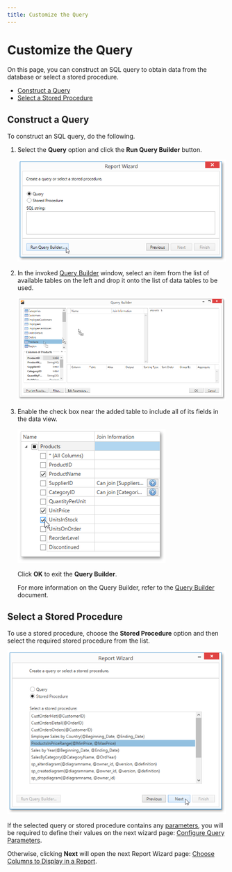 ```yaml
---
title: Customize the Query
---
```

# Customize the Query
On this page, you can construct an SQL query to obtain data from the database or select a stored procedure.
* [Construct a Query](#query)
* [Select a Stored Procedure](#storedprocedure)

<a name="query"/>

## Construct a Query
To construct an SQL query, do the following.
1. Select the **Query** option and click the **Run Query Builder** button.
	
	![WpfDesignerReportWizard_RunQueryBuilder](../../../../../../images/Img122116.png)
2. In the invoked [Query Builder](../../../../../../../interface-elements-for-desktop/articles/report-designer/report-designer-for-wpf/interface-elements/query-builder.md) window, select an item from the list of available tables on the left and drop it onto the list of data tables to be used.
	
	![WPDDesigner_QueryBuilder_AddingTable](../../../../../../images/Img122798.png)
3. Enable the check box near the added table to include all of its fields in the data view.
	
	![wpf-designer-query-builder-select-products-fields](../../../../../../images/Img127215.png)
	
	Click **OK** to exit the **Query Builder**.
	
	For more information on the Query Builder, refer to the [Query Builder](../../../../../../../interface-elements-for-desktop/articles/report-designer/report-designer-for-wpf/interface-elements/query-builder.md) document.

<a name="storedprocedure"/>

## Select a Stored Procedure
To use a stored procedure, choose the **Stored Procedure** option and then select the required stored procedure from the list.

![WpfDesigner_ReportWizard_SelectingStoredProcedure](../../../../../../images/Img122124.png)

If the selected query or stored procedure contains any [parameters](../../../../../../../interface-elements-for-desktop/articles/report-designer/report-designer-for-wpf/creating-reports/providing-data/query-parameters.md), you will be required to define their values on the next wizard page: [Configure Query Parameters](../../../../../../../interface-elements-for-desktop/articles/report-designer/report-designer-for-wpf/report-wizard/data-bound-report/connect-to-a-database/configure-query-parameters.md).

Otherwise, clicking **Next** will open the next Report Wizard page: [Choose Columns to Display in a Report](../../../../../../../interface-elements-for-desktop/articles/report-designer/report-designer-for-wpf/report-wizard/data-bound-report/choose-columns-to-display-in-a-report.md).